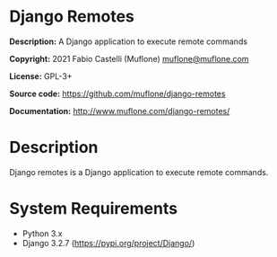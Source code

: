 # Django Remotes

**Description:** A Django application to execute remote commands 

**Copyright:** 2021 Fabio Castelli (Muflone) <muflone@muflone.com>

**License:** GPL-3+

**Source code:** https://github.com/muflone/django-remotes

**Documentation:** http://www.muflone.com/django-remotes/

# Description

Django remotes is a Django application to execute remote commands.

# System Requirements

* Python 3.x
* Django 3.2.7 (https://pypi.org/project/Django/)
